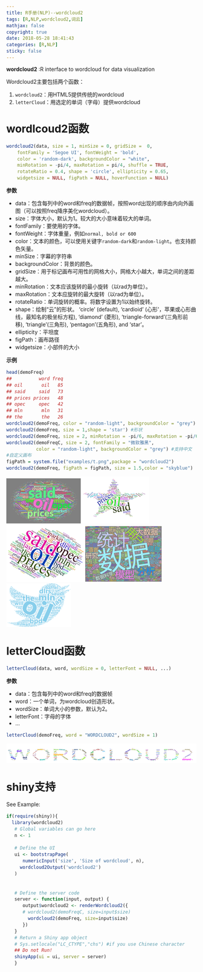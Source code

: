 ```yaml
---
title: R手册(NLP)--wordcloud2
tags: [R,NLP,wordcloud2,词云]
mathjax: false
copyright: true
date: 2018-05-28 18:41:43
categories: [R,NLP]
sticky: false
---
```


**wordcloud2** :R interface to wordcloud for data visualization

Wordcloud2主要包括两个函数：
1. `wordcloud2`：用HTML5提供传统的wordcloud
2. `letterCloud`：用选定的单词（字母）提供wordcloud

<!-- more -->


# wordlcoud2函数

```r
wordcloud2(data, size = 1, minSize = 0, gridSize =  0,
    fontFamily = 'Segoe UI', fontWeight = 'bold',
    color = 'random-dark', backgroundColor = "white",
    minRotation = -pi/4, maxRotation = pi/4, shuffle = TRUE,
    rotateRatio = 0.4, shape = 'circle', ellipticity = 0.65,
    widgetsize = NULL, figPath = NULL, hoverFunction = NULL)
```

**参数**

- data：包含每列中的word和freq的数据帧，按照word出现的顺序由内向外画图（可以按照freq降序美化wordcloud）。
- size：字体大小，默认为1。较大的大小意味着较大的单词。
- fontFamily：要使用的字体。
- fontWeight：字体重量，例如`normal, bold or 600`
- color：文本的颜色，可以使用关键字`random-dark`和`random-light`。也支持颜色矢量。
- minSize：字幕的字符串
- backgroundColor：背景的颜色。
- gridSize：用于标记画布可用性的网格大小，网格大小越大，单词之间的差距越大。
- minRotation：文本应该旋转的最小旋转（以rad为单位）。
- maxRotation：文本应旋转的最大旋转（以rad为单位）。
- rotateRatio：单词旋转的概率。将数字设置为1以始终旋转。
- shape：绘制“云”的形状。 ‘circle’ (default), ‘cardioid’ (心形'，苹果或心形曲线，最知名的极坐标方程), ‘diamond’ (菱形), ‘triangle-forward’(三角形前移), ‘triangle’(三角形), ‘pentagon’(五角形), and ‘star’。
- ellipticity：平坦度
- figPath：画布路径
- widgetsize：小部件的大小

**示例**

```r
head(demoFreq)
##          word freq
## oil       oil   85
## said     said   73
## prices prices   48
## opec     opec   42
## mln       mln   31
## the       the   26
wordcloud2(demoFreq, color = "random-light", backgroundColor = "grey") #颜色和背景
wordcloud2(demoFreq, size = 1,shape = 'star') #形状
wordcloud2(demoFreq, size = 2, minRotation = -pi/6, maxRotation = -pi/6,rotateRatio = 1) #旋转
wordcloud2(demoFreqC, size = 2, fontFamily = "微软雅黑",
           color = "random-light", backgroundColor = "grey") #支持中文
#自定义画布
figPath = system.file("examples/t.png",package = "wordcloud2")
wordcloud2(demoFreq, figPath = figPath, size = 1.5,color = "skyblue") 
```

<img src="/images/wordcloud2/Wordcloud1.png" style="zoom:50%;" /><img src="/images/wordcloud2/Wordcloud2.png"  style="zoom:50%;" />
<img src="/images/wordcloud2/Wordcloud3.png" style="zoom:50%;" /><img src="/images/wordcloud2/Wordcloud4.png"  style="zoom:50%;" />
<img src="/images/wordcloud2/Wordcloud5.png" style="zoom:50%;" />

# letterCloud函数

```r
letterCloud(data, word, wordSize = 0, letterFont = NULL, ...)
```
**参数**

- data：包含每列中的word和freq的数据帧
- word：一个单词，为wordcloud创造形状。
- wordSize：单词大小的参数，默认为2。
- letterFont：字母的字体
- ...

```r
letterCloud(demoFreq, word = "WORDCLOUD2", wordSize = 1)
```

![](/images/wordcloud2/Wordcloud6.png)


# shiny支持

See Example:
```r
if(require(shiny)){
  library(wordcloud2)
   # Global variables can go here
   n <- 1

   # Define the UI
   ui <- bootstrapPage(
      numericInput('size', 'Size of wordcloud', n),
     wordcloud2Output('wordcloud2')
   )


   # Define the server code
   server <- function(input, output) {
      output$wordcloud2 <- renderWordcloud2({
      # wordcloud2(demoFreqC, size=input$size)
        wordcloud2(demoFreq, size=input$size)
      })
   }
   # Return a Shiny app object
   # Sys.setlocale("LC_CTYPE","chs") #if you use Chinese character
   ## Do not Run!
   shinyApp(ui = ui, server = server)
   }
```



